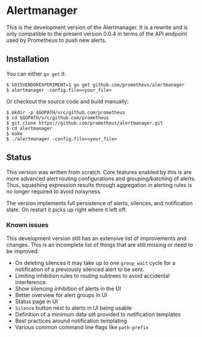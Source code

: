 # Alertmanager

This is the development version of the Alertmanager. It is a rewrite and
is only compatible to the present version 0.0.4 in terms of the API endpoint
used by Prometheus to push new alerts.

## Installation

You can either `go get` it:

```
$ GO15VENDOREXPERIMENT=1 go get github.com/prometheus/alertmanager
$ alertmanager -config.file=<your_file>
```

Or checkout the source code and build manually:

```
$ mkdir -p $GOPATH/src/github.com/prometheus
$ cd $GOPATH/src/github.com/prometheus
$ git clone https://github.com/prometheus/alertmanager.git
$ cd alertmanager
$ make
$ ./alertmanager -config.file=<your_file>
```

## Status

This version was written from scratch. Core features enabled by this is are more advanced alert routing configurations and grouping/batching of alerts. Thus, squashing expression results through aggregation in alerting rules is no longer required to avoid noisyness.

The version implements full persistence of alerts, silences, and notification state. On restart it picks up right where it left off.

### Known issues

This development version still has an extensive list of improvements and changes. This is an incomplete list of things that are still missing or need to be improved.

* On deleting silences it may take up to one `group_wait` cycle for a notification of a previously silenced alert to be sent.
* Limiting inhibition rules to routing subtrees to avoid accidental interference.
* Show silencing inhibition of alerts in the UI
* Better overview for alert groups in UI
* Status page in UI
* `Silence` button next to alerts in UI being usable
* Definition of a minimum data set provided to notification templates
* Best practices around notification templating
* Various common command line flags like `path-prefix`



